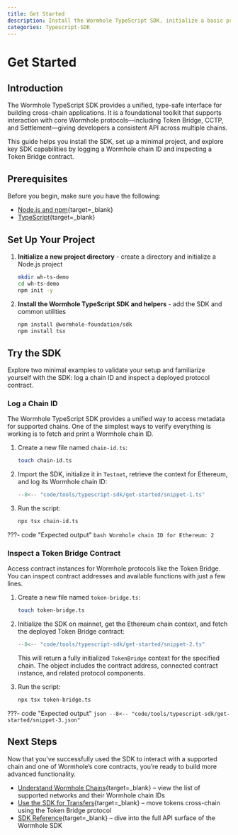 ```yaml
---
title: Get Started
description: Install the Wormhole TypeScript SDK, initialize a basic project, and connect to supported chains using a minimal cross-chain script.
categories: Typescript-SDK
---
```


# Get Started

## Introduction

The Wormhole TypeScript SDK provides a unified, type-safe interface for building cross-chain applications. It is a foundational toolkit that supports interaction with core Wormhole protocols—including Token Bridge, CCTP, and Settlement—giving developers a consistent API across multiple chains.

This guide helps you install the SDK, set up a minimal project, and explore key SDK capabilities by logging a Wormhole chain ID and inspecting a Token Bridge contract.

## Prerequisites

Before you begin, make sure you have the following:

 - [Node.js and npm](https://docs.npmjs.com/downloading-and-installing-node-js-and-npm){target=\_blank}
 - [TypeScript](https://www.typescriptlang.org/download/){target=\_blank} 
 
## Set Up Your Project

1. **Initialize a new project directory** - create a directory and initialize a Node.js project

    ```bash
    mkdir wh-ts-demo
    cd wh-ts-demo
    npm init -y
    ```

2. **Install the Wormhole TypeScript SDK and helpers** - add the SDK and common utilities


    ```bash
    npm install @wormhole-foundation/sdk
    npm install tsx
    ```

## Try the SDK

Explore two minimal examples to validate your setup and familiarize yourself with the SDK: log a chain ID and inspect a deployed protocol contract.

### Log a Chain ID

The Wormhole TypeScript SDK provides a unified way to access metadata for supported chains. One of the simplest ways to verify everything is working is to fetch and print a Wormhole chain ID.

1. Create a new file named `chain-id.ts`:

    ```bash
    touch chain-id.ts
    ```

2. Import the SDK, initialize it in `Testnet`, retrieve the context for Ethereum, and log its Wormhole chain ID:

    ```ts
    --8<-- "code/tools/typescript-sdk/get-started/snippet-1.ts"
    ```

3. Run the script:

    ```bash
    npx tsx chain-id.ts
    ```

???- code "Expected output"
    ```bash
    Wormhole chain ID for Ethereum: 2
    ```

### Inspect a Token Bridge Contract

Access contract instances for Wormhole protocols like the Token Bridge. You can inspect contract addresses and available functions with just a few lines.

1. Create a new file named `token-bridge.ts`:

    ```bash
    touch token-bridge.ts
    ```

2. Initialize the SDK on mainnet, get the Ethereum chain context, and fetch the deployed Token Bridge contract:

    ```ts
    --8<-- "code/tools/typescript-sdk/get-started/snippet-2.ts"
    ```

    This will return a fully initialized `TokenBridge` context for the specified chain. The object includes the contract address, connected contract instance, and related protocol components.

3. Run the script:

    ```bash
    npx tsx token-bridge.ts
    ```

???- code "Expected output"
    ```json
    --8<-- "code/tools/typescript-sdk/get-started/snippet-3.json"
    ```

## Next Steps

Now that you’ve successfully used the SDK to interact with a supported chain and one of Wormhole’s core contracts, you’re ready to build more advanced functionality.

 - [Understand Wormhole Chains](){target=\_blank} – view the list of supported networks and their Wormhole chain IDs
 - [Use the SDK for Transfers](){target=\_blank} – move tokens cross-chain using the Token Bridge protocol
 - [SDK Reference](){target=\_blank} – dive into the full API surface of the Wormhole SDK